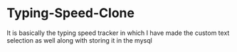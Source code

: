 # Typing-Speed-Clone
It is basically the typing speed tracker in which I have made the custom text selection as well along with storing it in the mysql
